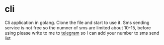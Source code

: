 # cli
Cli application in golang.
Clone the file and start to use it.
Sms sending service is not free so the numner of sms are limited about 10-15, before using please write to me to [telegram](https://t.me/islomsobirov) so I can add your number to sms send list
